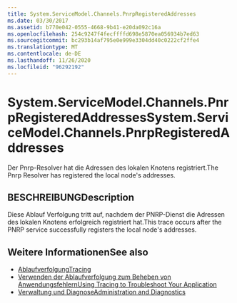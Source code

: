 ```yaml
---
title: System.ServiceModel.Channels.PnrpRegisteredAddresses
ms.date: 03/30/2017
ms.assetid: b770e042-0555-4668-9b41-e20da092c16a
ms.openlocfilehash: 254c9247f4fecffffd698e5870ea056934b7ed63
ms.sourcegitcommit: bc293b14af795e0e999e3304dd40c0222cf2ffe4
ms.translationtype: MT
ms.contentlocale: de-DE
ms.lasthandoff: 11/26/2020
ms.locfileid: "96292192"
---
```

# <a name="systemservicemodelchannelspnrpregisteredaddresses"></a><span data-ttu-id="0aecc-102">System.ServiceModel.Channels.PnrpRegisteredAddresses</span><span class="sxs-lookup"><span data-stu-id="0aecc-102">System.ServiceModel.Channels.PnrpRegisteredAddresses</span></span>

<span data-ttu-id="0aecc-103">Der Pnrp-Resolver hat die Adressen des lokalen Knotens registriert.</span><span class="sxs-lookup"><span data-stu-id="0aecc-103">The Pnrp Resolver has registered the local node's addresses.</span></span>  
  
## <a name="description"></a><span data-ttu-id="0aecc-104">BESCHREIBUNG</span><span class="sxs-lookup"><span data-stu-id="0aecc-104">Description</span></span>  

 <span data-ttu-id="0aecc-105">Diese Ablauf Verfolgung tritt auf, nachdem der PNRP-Dienst die Adressen des lokalen Knotens erfolgreich registriert hat.</span><span class="sxs-lookup"><span data-stu-id="0aecc-105">This trace occurs after the PNRP service successfully registers the local node's addresses.</span></span>  
  
## <a name="see-also"></a><span data-ttu-id="0aecc-106">Weitere Informationen</span><span class="sxs-lookup"><span data-stu-id="0aecc-106">See also</span></span>

- [<span data-ttu-id="0aecc-107">Ablaufverfolgung</span><span class="sxs-lookup"><span data-stu-id="0aecc-107">Tracing</span></span>](index.md)
- [<span data-ttu-id="0aecc-108">Verwenden der Ablaufverfolgung zum Beheben von Anwendungsfehlern</span><span class="sxs-lookup"><span data-stu-id="0aecc-108">Using Tracing to Troubleshoot Your Application</span></span>](using-tracing-to-troubleshoot-your-application.md)
- [<span data-ttu-id="0aecc-109">Verwaltung und Diagnose</span><span class="sxs-lookup"><span data-stu-id="0aecc-109">Administration and Diagnostics</span></span>](../index.md)
